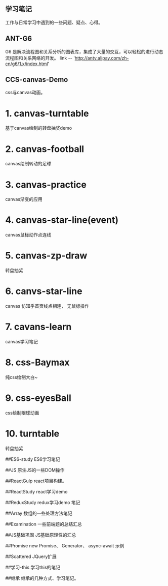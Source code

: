 ## 学习笔记

工作与日常学习中遇到的一些问题、疑点、心得。

## ANT-G6

G6 是解决流程图和关系分析的图表库，集成了大量的交互，可以轻松的进行动态流程图和关系网络的开发。
link -- 'http://antv.alipay.com/zh-cn/g6/1.x/index.html'

## CCS-canvas-Demo

css与canvas动画。

# 1. canvas-turntable
基于canvas绘制的转盘抽奖demo

# 2. canvas-football
canvas绘制转动的足球

# 3. canvas-practice
canvas渐变的应用

# 4. canvas-star-line(event)
canvas鼠标动作点连线

# 5. canvas-zp-draw
转盘抽奖

# 6. canvs-star-line
canvas 仿知乎首页线点相连， 无鼠标操作

# 7. cavans-learn
canvas学习笔记

# 8. css-Baymax
纯css绘制大白~

# 9. css-eyesBall
css绘制眼球动画

# 10. turntable
转盘抽奖

##ES6-study
ES6学习笔记

##JS
原生JS的一些DOM操作 

##ReactGulp
react项目构建。

##ReactStudy
react学习demo

##ReduxStudy
redux学习demo 笔记

##Array
数组的一些处理方法笔记

##Examination
一些前端题的总结汇总

##JS基础巩固
JS基础原理性的汇总

##Promise
new Promise、 Generator、 async-await 示例

##Scattered
JQuery扩展

##学习-this
学习this的笔记

##继承
继承的几种方式、学习笔记。

